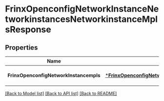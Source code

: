 # FrinxOpenconfigNetworkInstanceNetworkinstancesNetworkinstanceMplsResponse

## Properties
Name | Type | Description | Notes
------------ | ------------- | ------------- | -------------
**FrinxOpenconfigNetworkInstancempls** | [***FrinxOpenconfigNetworkInstanceNetworkinstancesNetworkinstanceMpls**](frinx.openconfig.network.instance.networkinstances.networkinstance.Mpls.md) |  | [optional] [default to null]

[[Back to Model list]](../README.md#documentation-for-models) [[Back to API list]](../README.md#documentation-for-api-endpoints) [[Back to README]](../README.md)


